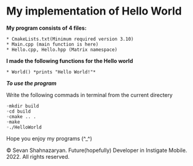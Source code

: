 # My implementation of Hello World

**My program consists of 4 files:**

	* CmakeLists.txt(Minimum required version 3.10)
	* Main.cpp (main function is here)
	* Hello.cpp, Hello.hpp (Matrix namespace)

**I made the following functions for the Hello world**

	* World() *prints "Hello World!"*

***To use the program***

Write the following commads in terminal from the current directery

	◦mkdir build
	◦cd build
	◦cmake .. .
	◦make
	◦./HelloWorld

Hope you enjoy my programs (^_^)

© Sevan Shahnazaryan. Future(hopefully) Developer in Instigate Mobile.
2022. All rights reserved.
